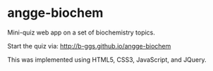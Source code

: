 # angge-biochem 

Mini-quiz web app on a set of biochemistry topics.

Start the quiz via: http://b-ggs.github.io/angge-biochem

This was implemented using HTML5, CSS3, JavaScript, and JQuery.

